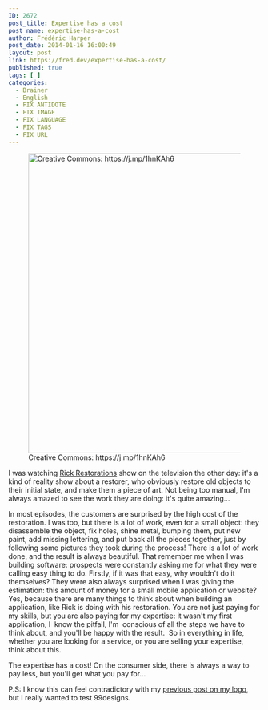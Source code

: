 ```yaml
---
ID: 2672
post_title: Expertise has a cost
post_name: expertise-has-a-cost
author: Frédéric Harper
post_date: 2014-01-16 16:00:49
layout: post
link: https://fred.dev/expertise-has-a-cost/
published: true
tags: [ ]
categories:
  - Brainer
  - English
  - FIX ANTIDOTE
  - FIX IMAGE
  - FIX LANGUAGE
  - FIX TAGS
  - FIX URL
---
```

<figure><img alt="Creative Commons: https://j.mp/1hnKAh6" src="http://fred.dev/wp-content/uploads/2014/01/restoration.jpg" width="450" height="600"/><figcaption> Creative Commons: https://j.mp/1hnKAh6</figcaption></figure><p>I was watching <a title="Rick Restorations show website" href="https://www.ricksrestorations.com/">Rick Restorations</a> show on the television the other day: it's a kind of reality show about a restorer, who obviously restore old objects to their initial state, and make them a piece of art. Not being too manual, I'm always amazed to see the work they are doing: it's quite amazing...</p><p>In most episodes, the customers are surprised by the high cost of the restoration. I was too, but there is a lot of work, even for a small object: they disassemble the object, fix holes, shine metal, bumping them, put new paint, add missing lettering, and put back all the pieces together, just by following some pictures they took during the process! There is a lot of work done, and the result is always beautiful. That remember me when I was building software: prospects were constantly asking me for what they were calling easy thing to do. Firstly, if it was that easy, why wouldn't do it themselves? They were also always surprised when I was giving the estimation: this amount of money for a small mobile application or website? Yes, because there are many things to think about when building an application, like Rick is doing with his restoration. You are not just paying for my skills, but you are also paying for my expertise: it wasn't my first application, I  know the pitfall, I'm  conscious of all the steps we have to think about, and you'll be happy with the result.  So in everything in life, whether you are looking for a service, or you are selling your expertise, think about this.</p><p>The expertise has a cost! On the consumer side, there is always a way to pay less, but you'll get what you pay for...</p><p>P.S: I know this can feel contradictory with my <a title="Say hi to my new friend the gnome" href="https://fred.dev/say-hi-new-friend-gnome/">previous post on my logo</a>, but I really wanted to test 99designs.</p> 